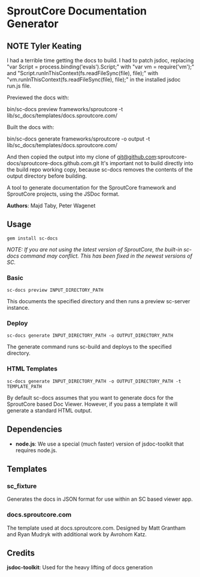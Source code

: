 SproutCore Documentation Generator
==================================


## NOTE Tyler Keating

I had a terrible time getting the docs to build.  I had to patch jsdoc, replacing
"var Script = process.binding('evals').Script;" with "var vm = require('vm');" and
"Script.runInThisContext(fs.readFileSync(file), file);" with
"vm.runInThisContext(fs.readFileSync(file), file);" in the installed jsdoc run.js
file.

Previewed the docs with:

bin/sc-docs preview frameworks/sproutcore -t lib/sc_docs/templates/docs.sproutcore.com/

Built the docs with:

bin/sc-docs generate frameworks/sproutcore -o output -t lib/sc_docs/templates/docs.sproutcore.com/

And then copied the output into my clone of git@github.com:sproutcore-docs/sproutcore-docs.github.com.git
It's important not to build directly into the build repo working copy, because
sc-docs removes the contents of the output directory before building.



A tool to generate documentation for the SproutCore framework and SproutCore projects, using the JSDoc format.

**Authors**: Majd Taby, Peter Wagenet

Usage
-----

    gem install sc-docs

*NOTE: If you are not using the latest version of SproutCore, the
built-in sc-docs command may conflict. This has been fixed in the newest
versions of SC.*

### Basic

    sc-docs preview INPUT_DIRECTORY_PATH

This documents the specified directory and then runs a preview sc-server instance.

### Deploy

    sc-docs generate INPUT_DIRECTORY_PATH -o OUTPUT_DIRECTORY_PATH

The generate command runs sc-build and deploys to the specified directory.

### HTML Templates

    sc-docs generate INPUT_DIRECTORY_PATH -o OUTPUT_DIRECTORY_PATH -t TEMPLATE_PATH


By default sc-docs assumes that you want to generate docs for the SproutCore based Doc Viewer. However, if you pass a template it will generate a standard HTML output.

Dependencies
------------

* **node.js**: We use a special (much faster) version of jsdoc-toolkit that requires node.js.

Templates
---------

### sc_fixture

Generates the docs in JSON format for use within an SC based viewer app.

### docs.sproutcore.com

The template used at docs.sproutcore.com. Designed by Matt Grantham and Ryan Mudryk with additional work by Avrohom Katz.

Credits
------

**jsdoc-toolkit**: Used for the heavy lifting of docs generation


